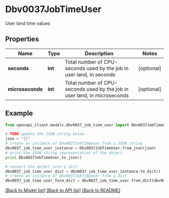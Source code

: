 # Dbv0037JobTimeUser

User land time values

## Properties
Name | Type | Description | Notes
------------ | ------------- | ------------- | -------------
**seconds** | **int** | Total number of CPU-seconds used by the job in user land, in seconds | [optional] 
**microseconds** | **int** | Total number of CPU-seconds used by the job in user land, in microseconds | [optional] 

## Example

```python
from openapi_client.models.dbv0037_job_time_user import Dbv0037JobTimeUser

# TODO update the JSON string below
json = "{}"
# create an instance of Dbv0037JobTimeUser from a JSON string
dbv0037_job_time_user_instance = Dbv0037JobTimeUser.from_json(json)
# print the JSON string representation of the object
print Dbv0037JobTimeUser.to_json()

# convert the object into a dict
dbv0037_job_time_user_dict = dbv0037_job_time_user_instance.to_dict()
# create an instance of Dbv0037JobTimeUser from a dict
dbv0037_job_time_user_form_dict = dbv0037_job_time_user.from_dict(dbv0037_job_time_user_dict)
```
[[Back to Model list]](../README.md#documentation-for-models) [[Back to API list]](../README.md#documentation-for-api-endpoints) [[Back to README]](../README.md)


